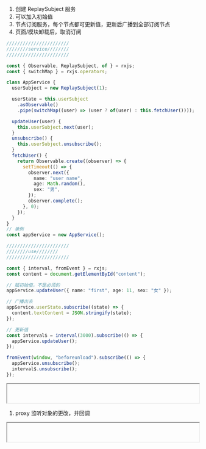 1. 创建 ReplaySubject 服务
2. 可以加入初始值
3. 节点订阅服务，每个节点都可更新值，更新后广播到全部订阅节点
4. 页面/模块卸载后，取消订阅

```ts
///////////////////////
////////service////////
///////////////////////

const { Observable, ReplaySubject, of } = rxjs;
const { switchMap } = rxjs.operators;

class AppService {
  userSubject = new ReplaySubject(1);

  userState = this.userSubject
    .asObservable()
    .pipe(switchMap((user) => (user ? of(user) : this.fetchUser())));

  updateUser(user) {
    this.userSubject.next(user);
  }
  unsubscribe() {
    this.userSubject.unsubscribe();
  }
  fetchUser() {
    return Observable.create((observer) => {
      setTimeout(() => {
        observer.next({
          name: "user name",
          age: Math.random(),
          sex: "男",
        });
        observer.complete();
      }, 0);
    });
  }
}
// 单例
const appService = new AppService();

///////////////////////
////////use////////
///////////////////////

const { interval, fromEvent } = rxjs;
const content = document.getElementById("content");

// 赋初始值，不是必须的
appService.updateUser({ name: "first", age: 11, sex: "女" });

// 广播出去
appService.userState.subscribe((state) => {
  content.textContent = JSON.stringify(state);
});

// 更新值
const interval$ = interval(3000).subscribe(() => {
  appService.updateUser();
});

fromEvent(window, "beforeunload").subscribe(() => {
  appService.unsubscribe();
  interval$.unsubscribe();
});
```

<iframe data-src="https://liaojunjun.github.io/nice/root/rxjs/broadcast_demo.html" width="100%" height="50"></iframe>

1. proxy 监听对象的更改，并回调

<iframe data-src="https://liaojunjun.github.io/nice/root/rxjs/broadcast_demo_2.html" width="100%" height="50"></iframe>
